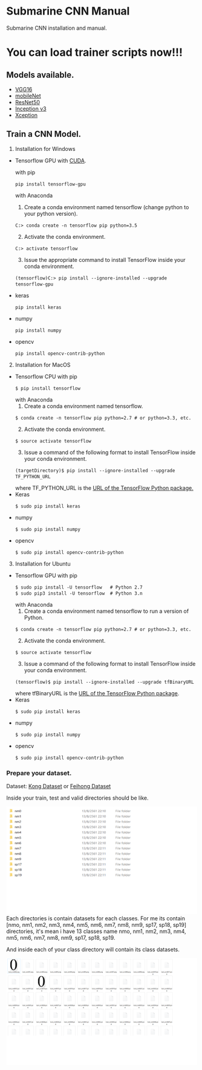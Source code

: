 # Submarine CNN Manual
Submarine CNN installation and manual.

# You can load trainer scripts now!!!
## Models available.
 - [VGG16](https://github.com/lwbfonngatsu/Submarine_CNN_Manual/blob/master/cnn_vgg16.py)
 - [mobileNet](https://github.com/lwbfonngatsu/Submarine_CNN_Manual/blob/master/cnn_mobilenet.py)
 - [ResNet50](https://github.com/lwbfonngatsu/Submarine_CNN_Manual/blob/master/cnn_resnet50.py)
 - [Inception v3](https://github.com/lwbfonngatsu/Submarine_CNN_Manual/blob/master/cnn_inception_v3.py)
 - [Xception](https://github.com/lwbfonngatsu/Submarine_CNN_Manual/blob/master/cnn_xception.py)

## Train a CNN Model.
1. Installation for Windows
  - Tensorflow GPU with [CUDA](https://developer.nvidia.com/cuda-downloads).
    
    with pip
    ```
    pip install tensorflow-gpu
    ```
    with Anaconda
    1. Create a conda environment named tensorflow (change python to your python version).
    ```
    C:> conda create -n tensorflow pip python=3.5 
    ```
    2. Activate the conda environment.
    ```
    C:> activate tensorflow
    ```
    3. Issue the appropriate command to install TensorFlow inside your conda environment.
    ```
    (tensorflow)C:> pip install --ignore-installed --upgrade tensorflow-gpu 
    ```
  - keras
    ```
    pip install keras
    ```
  - numpy
    ```
    pip install numpy
    ```
  - opencv
    ```
    pip install opencv-contrib-python
    ``` 
2. Installation for MacOS
  - Tensorflow CPU
    with pip
    ```
    $ pip install tensorflow
    ```
    with Anaconda
    1. Create a conda environment named tensorflow.
    ```
    $ conda create -n tensorflow pip python=2.7 # or python=3.3, etc.
    ```
    2. Activate the conda environment.
    ```
    $ source activate tensorflow
    ```
    3. Issue a command of the following format to install TensorFlow inside your conda environment.
    ```
    (targetDirectory)$ pip install --ignore-installed --upgrade TF_PYTHON_URL
    ```
    where TF_PYTHON_URL is the [URL of the TensorFlow Python package.](https://www.tensorflow.org/install/install_mac#the_url_of_the_tensorflow_python_package)
  - Keras
    ```
    $ sudo pip install keras
    ```
  - numpy
    ```
    $ sudo pip install numpy
    ```
  - opencv
    ```
    $ sudo pip install opencv-contrib-python
    ```
3. Installation for Ubuntu
  - Tensorflow GPU
    with pip
    ```
    $ sudo pip install -U tensorflow   # Python 2.7
    $ sudo pip3 install -U tensorflow  # Python 3.n
    ```
    with Anaconda
    1. Create a conda environment named tensorflow to run a version of Python.
    ```
    $ conda create -n tensorflow pip python=2.7 # or python=3.3, etc.
    ```
    2. Activate the conda environment.
    ```
    $ source activate tensorflow
    ```
    3. Issue a command of the following format to install TensorFlow inside your conda environment.
    ```
    (tensorflow)$ pip install --ignore-installed --upgrade tfBinaryURL
    ```
    where tfBinaryURL is the [URL of the TensorFlow Python package](https://www.tensorflow.org/install/install_linux#the_url_of_the_tensorflow_python_package).
  - Keras
    ```
    $ sudo pip install keras
    ```
  - numpy
    ```
    $ sudo pip install numpy
    ```
  - opencv
    ```
    $ sudo pip install opencv-contrib-python
    ```




### Prepare your dataset.
Dataset: [Kong Dataset](https://mega.nz/#!QstR0C6b!6U7EIK62uSh4KlYT1P4cTNBrMJJOMY8WAf3-QTrdnXk) or [Feihong Dataset](https://drive.google.com/drive/folders/1cQLYYGgrLXWHuQV6wOOnyBC3upl6T3gs?usp=sharing)

Inside your train, test and valid directories should be like.

![alt text](https://github.com/lwbfonngatsu/Submarine_CNN_Manual/blob/master/train_inside.png)
Each directories is contain datasets for each classes.
For me its contain [nmo, nm1, nm2, nm3, nm4, nm5, nm6, nm7, nm8, nm9, sp17, sp18, sp19] directories,
it's mean i have 13 classes name nmo, nm1, nm2, nm3, nm4, nm5, nm6, nm7, nm8, nm9, sp17, sp18, sp19.

And inside each of your class directory will contain its class datasets.

![alt text](https://github.com/lwbfonngatsu/Submarine_CNN_Manual/blob/master/class_inside.png)
